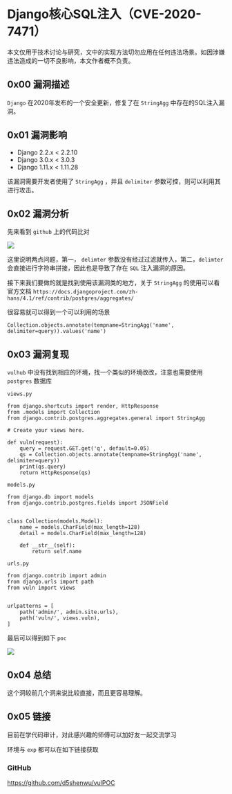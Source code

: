 # Django核心SQL注入（CVE-2020-7471）

本文仅用于技术讨论与研究，文中的实现方法切勿应用在任何违法场景。如因涉嫌违法造成的一切不良影响，本文作者概不负责。

## 0x00 漏洞描述

`Django` 在2020年发布的一个安全更新，修复了在 `StringAgg` 中存在的SQL注入漏洞。

## 0x01 漏洞影响

- Django 2.2.x < 2.2.10
- Django 3.0.x < 3.0.3
- Django 1.11.x < 1.11.28

该漏洞需要开发者使用了 `StringAgg`  ，并且 `delimiter` 参数可控，则可以利用其进行攻击。

## 0x02 漏洞分析

先来看到 `github` 上的代码比对

![](https://gitee.com/d5shenwu/picgo/raw/master/img/20220921230809.png)

这里说明两点问题，第一， `delimter` 参数没有经过过滤就传入，第二，`delimter` 会直接进行字符串拼接，因此也是导致了存在 `SQL` 注入漏洞的原因。

接下来我们要做的就是找到使用该漏洞类的地方，关于 `StringAgg` 的使用可以看官方文档 `https://docs.djangoproject.com/zh-hans/4.1/ref/contrib/postgres/aggregates/` 

很容易就可以得到一个可以利用的场景

```
Collection.objects.annotate(tempname=StringAgg('name', delimiter=query)).values('name')
```

## 0x03 漏洞复现

`vulhub` 中没有找到相应的环境，找一个类似的环境改改，注意也需要使用 `postgres` 数据库

`views.py`

```
from django.shortcuts import render, HttpResponse
from .models import Collection
from django.contrib.postgres.aggregates.general import StringAgg

# Create your views here.

def vuln(request):
    query = request.GET.get('q', default=0.05)
    qs = Collection.objects.annotate(tempname=StringAgg('name', delimiter=query))
    print(qs.query)
    return HttpResponse(qs)

```

`models.py`

```
from django.db import models
from django.contrib.postgres.fields import JSONField


class Collection(models.Model):
    name = models.CharField(max_length=128)
    detail = models.CharField(max_length=128)

    def __str__(self):
        return self.name

```

`urls.py`

```
from django.contrib import admin
from django.urls import path
from vuln import views


urlpatterns = [
    path('admin/', admin.site.urls),
    path('vuln/', views.vuln),
]

```

最后可以得到如下 `poc`

![](https://gitee.com/d5shenwu/picgo/raw/master/img/20220921231943.png)

## 0x04 总结

这个洞较前几个洞来说比较直接，而且更容易理解。

## 0x05 链接

目前在学代码审计，对此感兴趣的师傅可以加好友一起交流学习

环境与 `exp` 都可以在如下链接获取

### GitHub

https://github.com/d5shenwu/vulPOC




